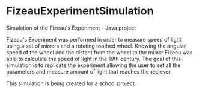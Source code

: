 # FizeauExperimentSimulation
Simulation of the Fizeau's Experiment - Java project

Fizeau's Experiment was performed in order to measure speed of light using a set of mirrors and a rotating toothed wheel.
Knowing the angular speed of the wheel and the distant from the wheel to the mirror Fizeau was able to calculate the speed of light in the 19th century.
The goal of this simulation is to replicate the experiment allowing the user to set all the parameters and measure amount of light that reaches the reciever.

This simulation is being created for a school project.
